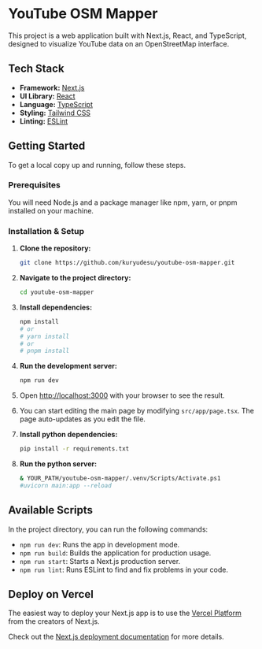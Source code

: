 # YouTube OSM Mapper

This project is a web application built with Next.js, React, and TypeScript, designed to visualize YouTube data on an OpenStreetMap interface.

## Tech Stack

*   **Framework:** [Next.js](https://nextjs.org/)
*   **UI Library:** [React](https://react.dev/)
*   **Language:** [TypeScript](https://www.typescriptlang.org/)
*   **Styling:** [Tailwind CSS](https://tailwindcss.com/)
*   **Linting:** [ESLint](https://eslint.org/)

## Getting Started

To get a local copy up and running, follow these steps.

### Prerequisites

You will need Node.js and a package manager like npm, yarn, or pnpm installed on your machine.

### Installation & Setup

1.  **Clone the repository:**
    ```sh
    git clone https://github.com/kuryudesu/youtube-osm-mapper.git
    ```

2.  **Navigate to the project directory:**
    ```sh
    cd youtube-osm-mapper
    ```

3.  **Install dependencies:**
    ```sh
    npm install
    # or
    # yarn install
    # or
    # pnpm install
    ```

4.  **Run the development server:**
    ```sh
    npm run dev
    ```

5.  Open [http://localhost:3000](http://localhost:3000) with your browser to see the result.
6.  You can start editing the main page by modifying `src/app/page.tsx`. The page auto-updates as you edit the file.
   
7.  **Install python dependencies:**
    ```sh
    pip install -r requirements.txt
    ```
8.  **Run the python server:**
    ```sh
    & YOUR_PATH/youtube-osm-mapper/.venv/Scripts/Activate.ps1
    #uvicorn main:app --reload
    ```

## Available Scripts

In the project directory, you can run the following commands:

*   `npm run dev`: Runs the app in development mode.
*   `npm run build`: Builds the application for production usage.
*   `npm run start`: Starts a Next.js production server.
*   `npm run lint`: Runs ESLint to find and fix problems in your code.

## Deploy on Vercel

The easiest way to deploy your Next.js app is to use the [Vercel Platform](https://vercel.com/new?utm_medium=default-template&filter=next.js&utm_source=create-next-app&utm_campaign=create-next-app-readme) from the creators of Next.js.

Check out the [Next.js deployment documentation](https://nextjs.org/docs/app/building-your-application/deploying) for more details.
